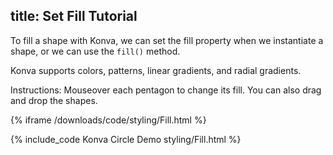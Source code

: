 title: Set Fill Tutorial
---

To fill a shape with Konva, we can set the fill property when we instantiate a shape, or we can use the `fill()` method.

Konva supports colors, patterns, linear gradients, and radial gradients.

Instructions: Mouseover each pentagon to change its fill.  You can also drag and drop the shapes.

{% iframe /downloads/code/styling/Fill.html %}

{% include_code Konva Circle Demo styling/Fill.html %}